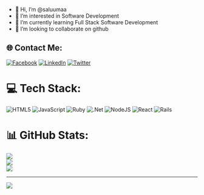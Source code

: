 - 👋 Hi, I’m @saluumaa
- 👀 I’m interested in Software Development
- 🌱 I’m currently learning Full Stack Software Development
- 💞️ I’m looking to collaborate on github
## 🌐 Contact Me:
[![Facebook](https://img.shields.io/badge/Facebook-%231877F2.svg?logo=Facebook&logoColor=white)]() [![LinkedIn](https://img.shields.io/badge/LinkedIn-%230077B5.svg?logo=linkedin&logoColor=white)](https://linkedin.com/in/https://www.linkedin.com/in/salma-ibrahim-78bb5a14a/) [![Twitter](https://img.shields.io/badge/Twitter-%231DA1F2.svg?logo=Twitter&logoColor=white)](https://twitter.com/@SalmaHIbrahim20) 

# 💻 Tech Stack:
![HTML5](https://img.shields.io/badge/html5-%23E34F26.svg?style=for-the-badge&logo=html5&logoColor=white) ![JavaScript](https://img.shields.io/badge/javascript-%23323330.svg?style=for-the-badge&logo=javascript&logoColor=%23F7DF1E) ![Ruby](https://img.shields.io/badge/ruby-%23CC342D.svg?style=for-the-badge&logo=ruby&logoColor=white) ![.Net](https://img.shields.io/badge/.NET-5C2D91?style=for-the-badge&logo=.net&logoColor=white) ![NodeJS](https://img.shields.io/badge/node.js-6DA55F?style=for-the-badge&logo=node.js&logoColor=white) ![React](https://img.shields.io/badge/react-%2320232a.svg?style=for-the-badge&logo=react&logoColor=%2361DAFB) ![Rails](https://img.shields.io/badge/rails-%23CC0000.svg?style=for-the-badge&logo=ruby-on-rails&logoColor=white)
# 📊 GitHub Stats:
![](https://github-readme-stats.vercel.app/api?username=saluumaa&theme=dark&hide_border=false&include_all_commits=true&count_private=true)<br/>
![](https://github-readme-streak-stats.herokuapp.com/?user=saluumaa&theme=dark&hide_border=false)<br/>
![](https://github-readme-stats.vercel.app/api/top-langs/?username=saluumaa&theme=dark&hide_border=false&include_all_commits=true&count_private=true&layout=compact)


---
[![](https://visitcount.itsvg.in/api?id=saluumaa&icon=0&color=0)](https://visitcount.itsvg.in)

<!-- Proudly created with GPRM ( https://gprm.itsvg.in ) -->
<!---
saluumaa/saluumaa is a ✨ special ✨ repository because its `README.md` (this file) appears on your GitHub profile.
You can click the Preview link to take a look at your changes.
--->
